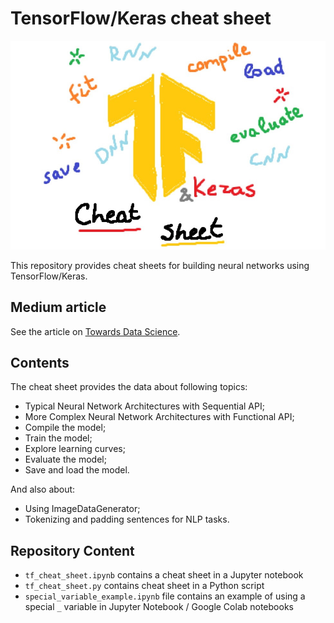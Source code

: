 # TensorFlow/Keras cheat sheet

![preview.jpg](./data/preview.jpg)

This repository provides cheat sheets for building neural networks using TensorFlow/Keras.

## Medium article

See the article on [Towards Data Science](https://towardsdatascience.com/tensorflow-keras-cheat-sheet-5ec99d9a1ccf).

## Contents

The cheat sheet provides the data about following topics:
- Typical Neural Network Architectures with Sequential API;
- More Complex Neural Network Architectures with Functional API;
- Compile the model;
- Train the model;
- Explore learning curves;
- Evaluate the model;
- Save and load the model.

And also about:
- Using ImageDataGenerator;
- Tokenizing and padding sentences for NLP tasks.

## Repository Content

- `tf_cheat_sheet.ipynb` contains a cheat sheet in a Jupyter notebook
- `tf_cheat_sheet.py` contains cheat sheet in a Python script
- `special_variable_example.ipynb` file contains an example of using a special `_` variable in Jupyter Notebook / Google Colab notebooks